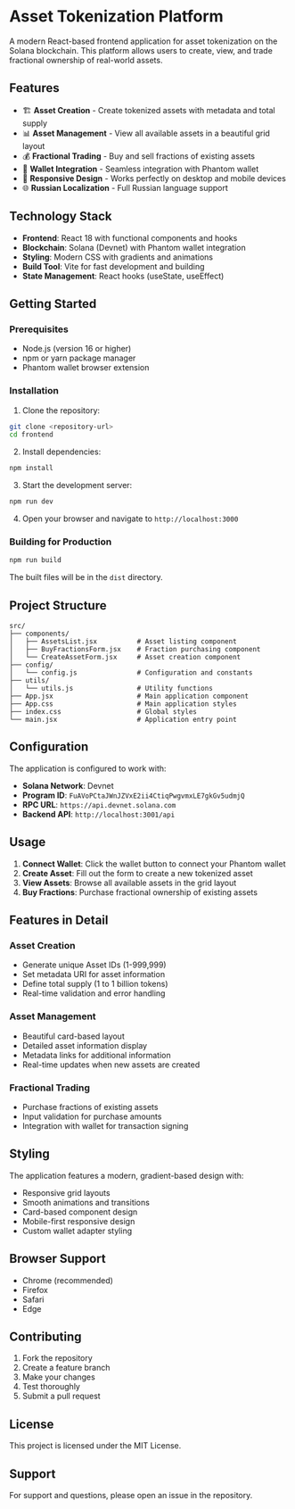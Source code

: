 # Asset Tokenization Platform

A modern React-based frontend application for asset tokenization on the Solana blockchain. This platform allows users to create, view, and trade fractional ownership of real-world assets.

## Features

- 🏗️ **Asset Creation** - Create tokenized assets with metadata and total supply
- 📊 **Asset Management** - View all available assets in a beautiful grid layout
- 💰 **Fractional Trading** - Buy and sell fractions of existing assets
- 🔗 **Wallet Integration** - Seamless integration with Phantom wallet
- 📱 **Responsive Design** - Works perfectly on desktop and mobile devices
- 🌐 **Russian Localization** - Full Russian language support

## Technology Stack

- **Frontend**: React 18 with functional components and hooks
- **Blockchain**: Solana (Devnet) with Phantom wallet integration
- **Styling**: Modern CSS with gradients and animations
- **Build Tool**: Vite for fast development and building
- **State Management**: React hooks (useState, useEffect)

## Getting Started

### Prerequisites

- Node.js (version 16 or higher)
- npm or yarn package manager
- Phantom wallet browser extension

### Installation

1. Clone the repository:
```bash
git clone <repository-url>
cd frontend
```

2. Install dependencies:
```bash
npm install
```

3. Start the development server:
```bash
npm run dev
```

4. Open your browser and navigate to `http://localhost:3000`

### Building for Production

```bash
npm run build
```

The built files will be in the `dist` directory.

## Project Structure

```
src/
├── components/
│   ├── AssetsList.jsx          # Asset listing component
│   ├── BuyFractionsForm.jsx    # Fraction purchasing component
│   └── CreateAssetForm.jsx     # Asset creation component
├── config/
│   └── config.js               # Configuration and constants
├── utils/
│   └── utils.js                # Utility functions
├── App.jsx                     # Main application component
├── App.css                     # Main application styles
├── index.css                   # Global styles
└── main.jsx                    # Application entry point
```

## Configuration

The application is configured to work with:
- **Solana Network**: Devnet
- **Program ID**: `FuAVoPCtaJWnJZVxE2ii4CtiqPwgvmxLE7gkGv5udmjQ`
- **RPC URL**: `https://api.devnet.solana.com`
- **Backend API**: `http://localhost:3001/api`

## Usage

1. **Connect Wallet**: Click the wallet button to connect your Phantom wallet
2. **Create Asset**: Fill out the form to create a new tokenized asset
3. **View Assets**: Browse all available assets in the grid layout
4. **Buy Fractions**: Purchase fractional ownership of existing assets

## Features in Detail

### Asset Creation
- Generate unique Asset IDs (1-999,999)
- Set metadata URI for asset information
- Define total supply (1 to 1 billion tokens)
- Real-time validation and error handling

### Asset Management
- Beautiful card-based layout
- Detailed asset information display
- Metadata links for additional information
- Real-time updates when new assets are created

### Fractional Trading
- Purchase fractions of existing assets
- Input validation for purchase amounts
- Integration with wallet for transaction signing

## Styling

The application features a modern, gradient-based design with:
- Responsive grid layouts
- Smooth animations and transitions
- Card-based component design
- Mobile-first responsive design
- Custom wallet adapter styling

## Browser Support

- Chrome (recommended)
- Firefox
- Safari
- Edge

## Contributing

1. Fork the repository
2. Create a feature branch
3. Make your changes
4. Test thoroughly
5. Submit a pull request

## License

This project is licensed under the MIT License.

## Support

For support and questions, please open an issue in the repository.
